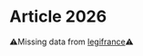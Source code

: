# Article 2026

⚠️Missing data from [legifrance](https://www.legifrance.gouv.fr/codes/article_lc/LEGIARTI000006445463)⚠️